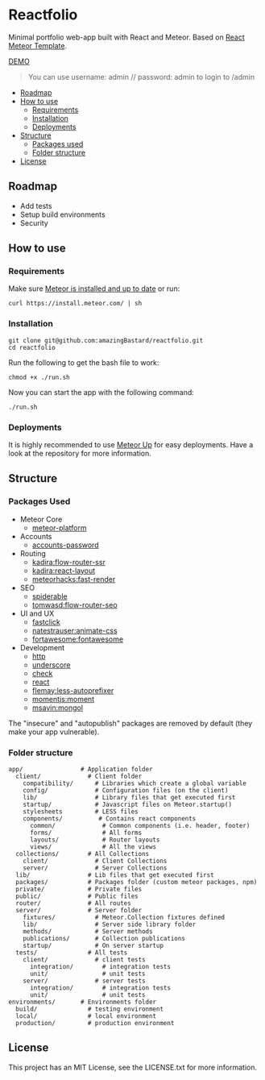# Reactfolio

Minimal portfolio web-app built with React and Meteor. Based on [React Meteor Template](https://github.com/ryanswapp/react-meteor-template).

[DEMO](http://reactfolio.meteor.com)

> You can use username: admin // password: admin to login to /admin

* [Roadmap](#roadmap)
* [How to use](#how-to-use)
  * [Requirements](#requirements)
  * [Installation](#installation)
  * [Deployments](#deployments)
* [Structure](#structure)
  * [Packages used](#packages-used)
  * [Folder structure](#folder-structure)
* [License](#license)

## Roadmap

* Add tests
* Setup build environments
* Security

## How to use

### Requirements

Make sure [Meteor is installed and up to date](https://www.meteor.com/install) or run:

```
curl https://install.meteor.com/ | sh
```

### Installation

```
git clone git@github.com:amazingBastard/reactfolio.git
cd reactfolio
```

Run the following to get the bash file to work:

```
chmod +x ./run.sh
```

Now you can start the app with the following command:

```
./run.sh
```

### Deployments

It is highly recommended to use [Meteor Up](https://github.com/arunoda/meteor-up) for easy deployments.
Have a look at the repository for more information.

## Structure

### Packages Used

* Meteor Core
  * [meteor-platform](http://github.com/meteor/meteor/tree/devel/packages/meteor-platform)
* Accounts
  * [accounts-password](https://github.com/meteor/meteor/tree/devel/packages/accounts-password)
* Routing
  * [kadira:flow-router-ssr](https://github.com/kadirahq/flow-router/tree/ssr)
  * [kadira:react-layout](https://github.com/kadirahq/meteor-react-layout)
  * [meteorhacks:fast-render](https://github.com/meteorhacks/fast-render)
* SEO
  * [spiderable](http://github.com/meteor/meteor/tree/devel/packages/spiderable)
  * [tomwasd:flow-router-seo](https://github.com/tomwasd/flow-router-seo)
* UI and UX
  * [fastclick](http://github.com/meteor/meteor/tree/devel/packages/fastclick)
  * [natestrauser:animate-css](http://github.com/nate-strauser/meteor-animate-css)
  * [fortawesome:fontawesome](https://github.com/MeteorPackaging/Font-Awesome)
* Development
  * [http](http://github.com/meteor/meteor/tree/devel/packages/http)
  * [underscore](http://github.com/meteor/meteor/tree/devel/packages/underscore)
  * [check](http://github.com/meteor/meteor/tree/devel/packages/check)
  * [react](http://github.com/meteor/meteor/tree/devel/packages/react)
  * [flemay:less-autoprefixer](https://github.com/flemay/less-autoprefixer)
  * [momentjs:moment](http://github.com/moment/moment/)
  * [msavin:mongol](http://github.com/msavin/Mongol)

The "insecure" and "autopublish" packages are removed by default (they make your app vulnerable).

### Folder structure

```
app/                # Application folder
  client/             # Client folder
    compatibility/      # Libraries which create a global variable
    config/             # Configuration files (on the client)
    lib/                # Library files that get executed first
    startup/            # Javascript files on Meteor.startup()
    stylesheets         # LESS files
    components/          # Contains react components
      common/             # Common components (i.e. header, footer)
      forms/              # All forms
      layouts/            # Router layouts
      views/              # All the views
  collections/        # All Collections
    client/             # Client Collections
    server/             # Server Collections
  lib/                # Lib files that get executed first
  packages/           # Packages folder (custom meteor packages, npm)
  private/            # Private files
  public/             # Public files
  router/             # All routes
  server/             # Server folder
    fixtures/           # Meteor.Collection fixtures defined
    lib/                # Server side library folder
    methods/            # Server methods
    publications/       # Collection publications
    startup/            # On server startup
  tests/              # All tests
    client/             # client tests
      integration/        # integration tests
      unit/               # unit tests
    server/             # server tests
      integration/        # integration tests
      unit/               # unit tests
environments/       # Environments folder
  build/              # testing environment
  local/              # local environment
  production/         # production environment

```

## License

This project has an MIT License, see the LICENSE.txt for more information.